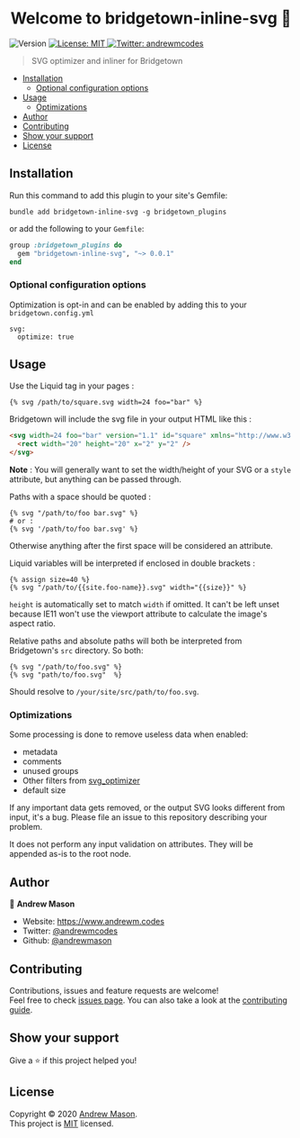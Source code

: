 <h1 align="center">Welcome to bridgetown-inline-svg 👋</h1>
<p>
  <img alt="Version" src="https://img.shields.io/badge/version-0.0.1-blue.svg?cacheSeconds=2592000" />
  <a href="LICENSE.txt" target="_blank">
    <img alt="License: MIT" src="https://img.shields.io/badge/License-MIT-yellow.svg" />
  </a>
  <a href="https://twitter.com/andrewmcodes" target="_blank">
    <img alt="Twitter: andrewmcodes" src="https://img.shields.io/twitter/follow/andrewmcodes.svg?style=social" />
  </a>
</p>

> SVG optimizer and inliner for Bridgetown

- [Installation](#installation)
  - [Optional configuration options](#optional-configuration-options)
- [Usage](#usage)
  - [Optimizations](#optimizations)
- [Author](#author)
- [Contributing](#contributing)
- [Show your support](#show-your-support)
- [License](#license)

## Installation

Run this command to add this plugin to your site's Gemfile:

```shell
bundle add bridgetown-inline-svg -g bridgetown_plugins
```

or add the following to your `Gemfile`:

```ruby
group :bridgetown_plugins do
  gem "bridgetown-inline-svg", "~> 0.0.1"
end
```

### Optional configuration options

Optimization is opt-in and can be enabled by adding this to your `bridgetown.config.yml`

```
svg:
  optimize: true
```

## Usage

Use the Liquid tag in your pages :

```liquid
{% svg /path/to/square.svg width=24 foo="bar" %}
```

Bridgetown will include the svg file in your output HTML like this :

```html
<svg width=24 foo="bar" version="1.1" id="square" xmlns="http://www.w3.org/2000/svg" x="0" y="0" viewBox="0 0 24 24" >
  <rect width="20" height="20" x="2" y="2" />
</svg>
```

**Note** : You will generally want to set the width/height of your SVG or a `style` attribute, but anything can be passed through.

Paths with a space should be quoted :

```liquid
{% svg "/path/to/foo bar.svg" %}
# or :
{% svg '/path/to/foo bar.svg' %}
```
Otherwise anything after the first space will be considered an attribute.

Liquid variables will be interpreted if enclosed in double brackets :

```liquid
{% assign size=40 %}
{% svg "/path/to/{{site.foo-name}}.svg" width="{{size}}" %}
```

`height` is automatically set to match `width` if omitted. It can't be left unset because IE11 won't use the viewport attribute to calculate the image's aspect ratio.

Relative paths and absolute paths will both be interpreted from Bridgetown's `src` directory. So both:

```liquid
{% svg "/path/to/foo.svg" %}
{% svg "path/to/foo.svg"  %}
```

Should resolve to `/your/site/src/path/to/foo.svg`.

### Optimizations

Some processing is done to remove useless data when enabled:

- metadata
- comments
- unused groups
- Other filters from [svg_optimizer](https://github.com/fnando/svg_optimizer)
- default size

If any important data gets removed, or the output SVG looks different from input, it's a bug. Please file an issue to this repository describing your problem.

It does not perform any input validation on attributes. They will be appended as-is to the root node.

## Author

👤 **Andrew Mason**

* Website: https://www.andrewm.codes
* Twitter: [@andrewmcodes](https://twitter.com/andrewmcodes)
* Github: [@andrewmason](https://github.com/andrewmason)

## Contributing

Contributions, issues and feature requests are welcome!<br />Feel free to check [issues page](https://github.com/andrewmcodes/bridgetown-inline-svg/issues). You can also take a look at the [contributing guide](https://github.com/andrewmcodes/bridgetown-inline-svg/blob/main/CONTRIBUTING.md).

## Show your support

Give a ⭐️ if this project helped you!

## License

Copyright © 2020 [Andrew Mason](https://github.com/andrewmason).<br />
This project is [MIT](LICENSE.txt) licensed.
